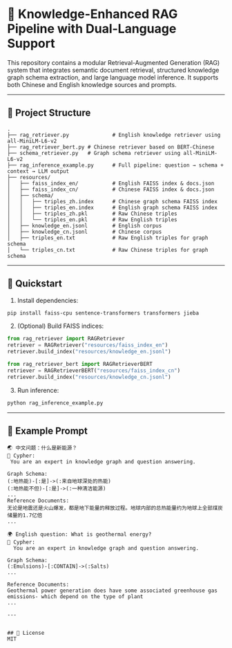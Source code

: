 # 🧠 Knowledge-Enhanced RAG Pipeline with Dual-Language Support

This repository contains a modular Retrieval-Augmented Generation (RAG) system that integrates semantic document retrieval, structured knowledge graph schema extraction, and large language model inference. It supports both Chinese and English knowledge sources and prompts.

---

## 📁 Project Structure

```
.
├── rag_retriever.py              # English knowledge retriever using all-MiniLM-L6-v2
├── rag_retriever_bert.py # Chinese retriever based on BERT-Chinese
├── schema_retriever.py   # Graph schema retriever using all-MiniLM-L6-v2
├── rag_inference_example.py      # Full pipeline: question → schema + context → LLM output
├── resources/
│   ├── faiss_index_en/           # English FAISS index & docs.json
│   ├── faiss_index_cn/           # Chinese FAISS index & docs.json
│   ├── schema/
│   │   ├── triples_zh.index      # Chinese graph schema FAISS index
│   │   ├── triples_en.index      # English graph schema FAISS index
│   │   ├── triples_zh.pkl        # Raw Chinese triples
│   │   └── triples_en.pkl        # Raw English triples
│   ├── knowledge_en.jsonl        # English corpus
│   ├── knowledge_cn.jsonl        # Chinese corpus
│   ├── triples_en.txt            # Raw English triples for graph schema
│   └── triples_cn.txt            # Raw Chinese triples for graph schema
```

---



## 🚀 Quickstart

1. Install dependencies:
```bash
pip install faiss-cpu sentence-transformers transformers jieba
```

2. (Optional) Build FAISS indices:
```python
from rag_retriever import RAGRetriever
retriever = RAGRetriever("resources/faiss_index_en")
retriever.build_index("resources/knowledge_en.jsonl")

from rag_retriever_bert import RAGRetrieverBERT
retriever = RAGRetrieverBERT("resources/faiss_index_cn")
retriever.build_index("resources/knowledge_cn.jsonl")
```

3. Run inference:
```bash
python rag_inference_example.py
```

---

## 🧪 Example Prompt

```
🌏 中文问题：什么是新能源？
🤖 Cypher:
 You are an expert in knowledge graph and question answering.

Graph Schema:
(:地热能)-[:是]->(:来自地球深处的热能)
(:地热能不但)-[:是]->(:一种清洁能源)
...
Reference Documents:
无论是地震还是火山爆发，都是地下能量的释放过程。地球内部的总热能量约为地球上全部煤炭储量的1.7亿倍
...

🌍 English question: What is geothermal energy?
🤖 Cypher:
  You are an expert in knowledge graph and question answering.

Graph Schema:
(:Emulsions)-[:CONTAIN]->(:Salts)
...

Reference Documents:
Geothermal power generation does have some associated greenhouse gas emissions- which depend on the type of plant
...

---


## 📄 License
MIT
